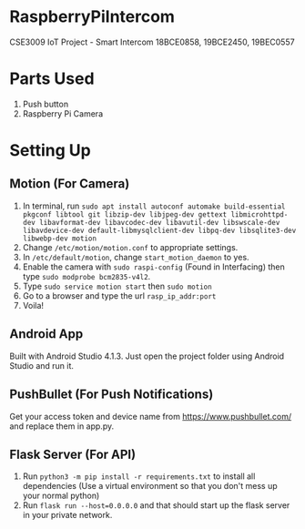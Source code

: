 # RaspberryPiIntercom
CSE3009 IoT Project - Smart Intercom
18BCE0858, 19BCE2450, 19BEC0557

# Parts Used
1. Push button
2. Raspberry Pi Camera

# Setting Up
##  Motion (For Camera)
1. In terminal, run `sudo apt install autoconf automake build-essential pkgconf libtool git libzip-dev libjpeg-dev gettext libmicrohttpd-dev libavformat-dev libavcodec-dev libavutil-dev libswscale-dev libavdevice-dev default-libmysqlclient-dev libpq-dev libsqlite3-dev libwebp-dev motion`
2. Change `/etc/motion/motion.conf` to appropriate settings.
3. In `/etc/default/motion`, change `start_motion_daemon` to yes.
4. Enable the camera with `sudo raspi-config` (Found in Interfacing) then type `sudo modprobe bcm2835-v4l2`.
5. Type `sudo service motion start` then `sudo motion`
6. Go to a browser and type the url `rasp_ip_addr:port`
7. Voila!

## Android App
Built with Android Studio 4.1.3.
Just open the project folder using Android Studio and run it.

## PushBullet (For Push Notifications)
Get your access token and device name from https://www.pushbullet.com/ and replace them in app.py.

## Flask Server (For API)
1. Run `python3 -m pip install -r requirements.txt` to install all dependencies (Use a virtual environment so that you don't mess up your normal python)
2. Run `flask run --host=0.0.0.0` and that should start up the flask server in your private network.
